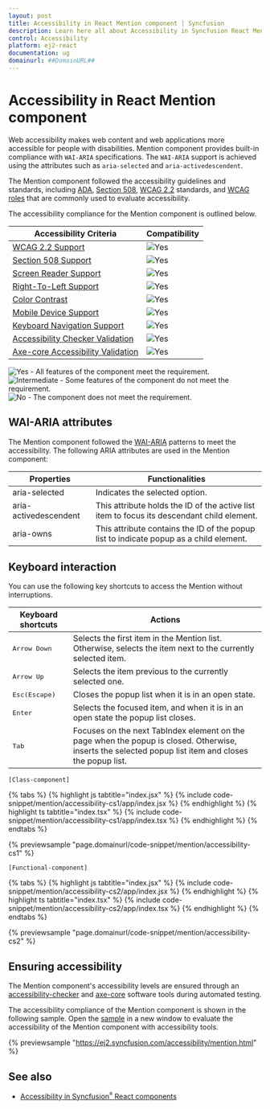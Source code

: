 ```yaml
---
layout: post
title: Accessibility in React Mention component | Syncfusion
description: Learn here all about Accessibility in Syncfusion React Mention component of Syncfusion Essential JS 2 and more.
control: Accessibility 
platform: ej2-react
documentation: ug
domainurl: ##DomainURL##
---
```


# Accessibility in React Mention component

Web accessibility makes web content and web applications more accessible for people with disabilities. Mention component provides built-in compliance with `WAI-ARIA` specifications. The `WAI-ARIA` support is achieved using the attributes such as `aria-selected` and `aria-activedescendent`.

The Mention component followed the accessibility guidelines and standards, including [ADA](https://www.ada.gov/), [Section 508](https://www.section508.gov/), [WCAG 2.2](https://www.w3.org/TR/WCAG22/) standards, and [WCAG roles](https://www.w3.org/TR/wai-aria/#roles) that are commonly used to evaluate accessibility.

The accessibility compliance for the Mention component is outlined below.

| Accessibility Criteria | Compatibility |
| -- | -- |
| [WCAG 2.2 Support](../common/accessibility#accessibility-standards) | <img src="https://cdn.syncfusion.com/content/images/documentation/full.png" alt="Yes"> |
| [Section 508 Support](../common/accessibility#accessibility-standards) | <img src="https://cdn.syncfusion.com/content/images/documentation/full.png" alt="Yes"> |
| [Screen Reader Support](../common/accessibility#screen-reader-support) | <img src="https://cdn.syncfusion.com/content/images/documentation/full.png" alt="Yes"> |
| [Right-To-Left Support](../common/accessibility#right-to-left-support) | <img src="https://cdn.syncfusion.com/content/images/documentation/full.png" alt="Yes"> |
| [Color Contrast](../common/accessibility#color-contrast) | <img src="https://cdn.syncfusion.com/content/images/documentation/full.png" alt="Yes"> |
| [Mobile Device Support](../common/accessibility#mobile-device-support) | <img src="https://cdn.syncfusion.com/content/images/documentation/full.png" alt="Yes"> |
| [Keyboard Navigation Support](../common/accessibility#keyboard-navigation-support) | <img src="https://cdn.syncfusion.com/content/images/documentation/full.png" alt="Yes"> |
| [Accessibility Checker Validation](../common/accessibility#ensuring-accessibility) | <img src="https://cdn.syncfusion.com/content/images/documentation/full.png" alt="Yes"> |
| [Axe-core Accessibility Validation](../common/accessibility#ensuring-accessibility) | <img src="https://cdn.syncfusion.com/content/images/documentation/full.png" alt="Yes"> |

<style>
    .post .post-content img {
        display: inline-block;
        margin: 0.5em 0;
    }
</style>
<div><img src="https://cdn.syncfusion.com/content/images/documentation/full.png" alt="Yes"> - All features of the component meet the requirement.</div>

<div><img src="https://cdn.syncfusion.com/content/images/documentation/partial.png" alt="Intermediate"> - Some features of the component do not meet the requirement.</div>

<div><img src="https://cdn.syncfusion.com/content/images/documentation/not-supported.png" alt="No"> - The component does not meet the requirement.</div>

## WAI-ARIA attributes

The Mention component followed the [WAI-ARIA](https://www.w3.org/WAI/ARIA/apg/patterns/combobox/examples/combobox-select-only/) patterns to meet the accessibility. The following ARIA attributes are used in the Mention component:

| **Properties** | **Functionalities** |
| --- | --- |
| aria-selected | Indicates the selected option.|
| aria-activedescendent | This attribute holds the ID of the active list item  to focus its descendant child element. |
| aria-owns | This attribute contains the ID of the popup list to indicate popup as a child element. |

## Keyboard interaction

You can use the following key shortcuts to access the Mention without interruptions.

| **Keyboard shortcuts** | **Actions** |
| --- | --- |
| <kbd>Arrow Down</kbd> | Selects the first item in the Mention list. Otherwise, selects the item next to the currently selected item. |
| <kbd>Arrow Up</kbd> | Selects the item previous to the currently selected one. |
| <kbd>Esc(Escape)</kbd> | Closes the popup list when it is in an open state. |
| <kbd>Enter</kbd> | Selects the focused item, and when it is in an open state the popup list closes. |
| <kbd>Tab</kbd> | Focuses on the next TabIndex element on the page when the popup is closed. Otherwise, inserts the selected popup list item and closes the popup list. |

`[Class-component]`

{% tabs %}
{% highlight js tabtitle="index.jsx" %}
{% include code-snippet/mention/accessibility-cs1/app/index.jsx %}
{% endhighlight %}
{% highlight ts tabtitle="index.tsx" %}
{% include code-snippet/mention/accessibility-cs1/app/index.tsx %}
{% endhighlight %}
{% endtabs %}

 {% previewsample "page.domainurl/code-snippet/mention/accessibility-cs1" %}

`[Functional-component]`

{% tabs %}
{% highlight js tabtitle="index.jsx" %}
{% include code-snippet/mention/accessibility-cs2/app/index.jsx %}
{% endhighlight %}
{% highlight ts tabtitle="index.tsx" %}
{% include code-snippet/mention/accessibility-cs2/app/index.tsx %}
{% endhighlight %}
{% endtabs %}

 {% previewsample "page.domainurl/code-snippet/mention/accessibility-cs2" %}

## Ensuring accessibility

The Mention component's accessibility levels are ensured through an [accessibility-checker](https://www.npmjs.com/package/accessibility-checker) and [axe-core](https://www.npmjs.com/package/axe-core) software tools during automated testing.

The accessibility compliance of the Mention component is shown in the following sample. Open the [sample](https://ej2.syncfusion.com/accessibility/mention.html) in a new window to evaluate the accessibility of the Mention component with accessibility tools.

{% previewsample "https://ej2.syncfusion.com/accessibility/mention.html" %}

## See also

* [Accessibility in Syncfusion<sup style="font-size:70%">&reg;</sup> React components](../common/accessibility)
